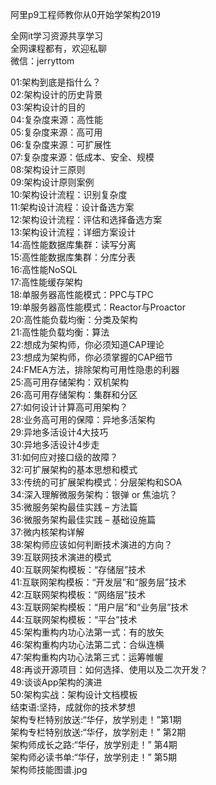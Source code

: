 阿里p9工程师教你从0开始学架构2019

全网it学习资源共享学习<br>全网课程都有，欢迎私聊<br>微信：jerryttom<br>

01:架构到底是指什么？<br> 02:架构设计的历史背景<br> 03:架构设计的目的<br> 04:复杂度来源：高性能<br> 05:复杂度来源：高可用<br> 06:复杂度来源：可扩展性<br> 07:复杂度来源：低成本、安全、规模<br> 08:架构设计三原则<br> 09:架构设计原则案例<br> 10:架构设计流程：识别复杂度<br> 11:架构设计流程：设计备选方案<br> 12:架构设计流程：评估和选择备选方案<br> 13:架构设计流程：详细方案设计<br> 14:高性能数据库集群：读写分离<br> 15:高性能数据库集群：分库分表<br> 16:高性能NoSQL<br> 17:高性能缓存架构<br> 18:单服务器高性能模式：PPC与TPC<br> 19:单服务器高性能模式：Reactor与Proactor<br> 20:高性能负载均衡：分类及架构<br> 21:高性能负载均衡：算法<br> 22:想成为架构师，你必须知道CAP理论<br> 23:想成为架构师，你必须掌握的CAP细节<br> 24:FMEA方法，排除架构可用性隐患的利器<br> 25:高可用存储架构：双机架构<br> 26:高可用存储架构：集群和分区<br> 27:如何设计计算高可用架构？<br> 28:业务高可用的保障：异地多活架构<br> 29:异地多活设计4大技巧<br> 30:异地多活设计4步走<br> 31:如何应对接口级的故障？<br> 32:可扩展架构的基本思想和模式<br> 33:传统的可扩展架构模式：分层架构和SOA<br> 34:深入理解微服务架构：银弹 or 焦油坑？<br> 35:微服务架构最佳实践 – 方法篇<br> 36:微服务架构最佳实践 – 基础设施篇<br> 37:微内核架构详解<br> 38:架构师应该如何判断技术演进的方向？<br> 39:互联网技术演进的模式<br> 40:互联网架构模板：“存储层”技术<br> 41:互联网架构模板：“开发层”和“服务层”技术<br> 42:互联网架构模板：“网络层”技术<br> 43:互联网架构模板：“用户层”和“业务层”技术<br> 44:互联网架构模板：“平台”技术<br> 45:架构重构内功心法第一式：有的放矢<br> 46:架构重构内功心法第二式：合纵连横<br> 47:架构重构内功心法第三式：运筹帷幄<br> 48:再谈开源项目：如何选择、使用以及二次开发？<br> 49:谈谈App架构的演进<br> 50:架构实战：架构设计文档模板<br> 结束语:坚持，成就你的技术梦想<br> 架构专栏特别放送:“华仔，放学别走！”第1期<br> 架构专栏特别放送:“华仔，放学别走！” 第2期<br> 架构师成长之路:“华仔，放学别走！” 第4期<br> 架构师必读书单:“华仔，放学别走！” 第5期<br> 架构师技能图谱.jpg